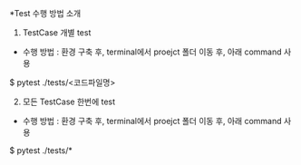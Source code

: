 *Test 수행 방법 소개

1) TestCase 개별 test

- 수행 방법 : 환경 구축 후, terminal에서 proejct 폴더 이동 후, 아래 command 사용

$ pytest ./tests/<코드파일명>

2) 모든 TestCase 한번에 test

- 수행 방법 : 환경 구축 후, terminal에서 proejct 폴더 이동 후, 아래 command 사용

$ pytest ./tests/*

